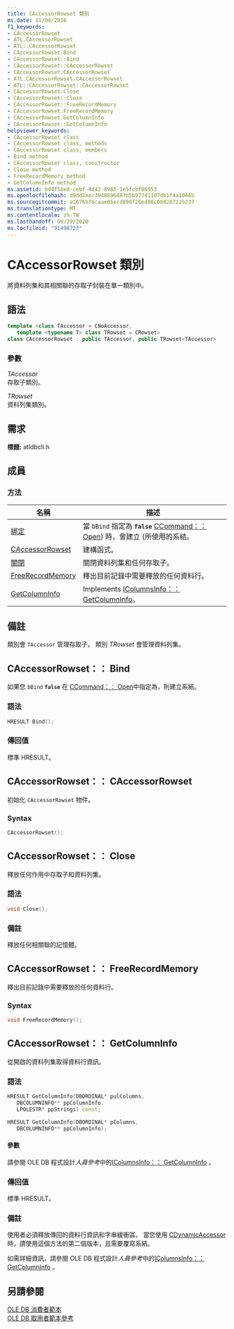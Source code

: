 ```yaml
---
title: CAccessorRowset 類別
ms.date: 11/04/2016
f1_keywords:
- CAccessorRowset
- ATL.CAccessorRowset
- ATL::CAccessorRowset
- CAccessorRowset.Bind
- CAccessorRowset::Bind
- CAccessorRowset::CAccessorRowset
- CAccessorRowset.CAccessorRowset
- ATL.CAccessorRowset.CAccessorRowset
- ATL::CAccessorRowset::CAccessorRowset
- CAccessorRowset.Close
- CAccessorRowset::Close
- CAccessorRowset::FreeRecordMemory
- CAccessorRowset.FreeRecordMemory
- CAccessorRowset.GetColumnInfo
- CAccessorRowset::GetColumnInfo
helpviewer_keywords:
- CAccessorRowset class
- CAccessorRowset class, methods
- CAccessorRowset class, members
- Bind method
- CAccessorRowset class, constructor
- Close method
- FreeRecordMemory method
- GetColumnInfo method
ms.assetid: bd4f58ed-cebf-4d43-8985-1e5fcbf06953
ms.openlocfilehash: d9dd2eec3948896487b5b977d1107db1f4a1046b
ms.sourcegitcommit: a1676bf6caae05ecd698f26ed80c08828722b237
ms.translationtype: MT
ms.contentlocale: zh-TW
ms.lasthandoff: 09/29/2020
ms.locfileid: "91498723"
---
```

# <a name="caccessorrowset-class"></a>CAccessorRowset 類別

將資料列集和其相關聯的存取子封裝在單一類別中。

## <a name="syntax"></a>語法

```cpp
template <class TAccessor = CNoAccessor,
   template <typename T> class TRowset = CRowset>
class CAccessorRowset : public TAccessor, public TRowset<TAccessor>
```

### <a name="parameters"></a>參數

*TAccessor*<br/>
存取子類別。

*TRowset*<br/>
資料列集類別。

## <a name="requirements"></a>需求

**標題:** atldbcli.h

## <a name="members"></a>成員

### <a name="methods"></a>方法

| 名稱 | 描述 |
|--|--|
| [綁定](#bind) | 當 `bBind` 指定為 **`false`** [CCommand：： Open](./ccommand-class.md#open)) 時，會建立 (所使用的系結。 |
| [CAccessorRowset](#caccessorrowset) | 建構函式。 |
| [關閉](#close) | 關閉資料列集和任何存取子。 |
| [FreeRecordMemory](#freerecordmemory) | 釋出目前記錄中需要釋放的任何資料行。 |
| [GetColumnInfo](#getcolumninfo) | Implements [IColumnsInfo：： GetColumnInfo](/previous-versions/windows/desktop/ms722704\(v=vs.85\))。 |

## <a name="remarks"></a>備註

類別會 `TAccessor` 管理存取子。 類別 *TRowset* 會管理資料列集。

## <a name="caccessorrowsetbind"></a><a name="bind"></a> CAccessorRowset：： Bind

如果您 `bBind` **`false`** 在 [CCommand：： Open](./ccommand-class.md#open)中指定為，則建立系結。

### <a name="syntax"></a>語法

```cpp
HRESULT Bind();
```

### <a name="return-value"></a>傳回值

標準 HRESULT。

## <a name="caccessorrowsetcaccessorrowset"></a><a name="caccessorrowset"></a> CAccessorRowset：： CAccessorRowset

初始化 `CAccessorRowset` 物件。

### <a name="syntax"></a>Syntax

```cpp
CAccessorRowset();
```

## <a name="caccessorrowsetclose"></a><a name="close"></a> CAccessorRowset：： Close

釋放任何作用中存取子和資料列集。

### <a name="syntax"></a>語法

```cpp
void Close();
```

### <a name="remarks"></a>備註

釋放任何相關聯的記憶體。

## <a name="caccessorrowsetfreerecordmemory"></a><a name="freerecordmemory"></a> CAccessorRowset：： FreeRecordMemory

釋出目前記錄中需要釋放的任何資料行。

### <a name="syntax"></a>Syntax

```cpp
void FreeRecordMemory();
```

## <a name="caccessorrowsetgetcolumninfo"></a><a name="getcolumninfo"></a> CAccessorRowset：： GetColumnInfo

從開啟的資料列集取得資料行資訊。

### <a name="syntax"></a>語法

```cpp
HRESULT GetColumnInfo(DBORDINAL* pulColumns,
   DBCOLUMNINFO** ppColumnInfo,
   LPOLESTR* ppStrings) const;

HRESULT GetColumnInfo(DBORDINAL* pColumns,
   DBCOLUMNINFO** ppColumnInfo);
```

#### <a name="parameters"></a>參數

請參閱 OLE DB 程式設計*人員參考*中的[IColumnsInfo：： GetColumnInfo](/previous-versions/windows/desktop/ms722704\(v=vs.85\)) 。

### <a name="return-value"></a>傳回值

標準 HRESULT。

### <a name="remarks"></a>備註

使用者必須釋放傳回的資料行資訊和字串緩衝區。 當您使用 [CDynamicAccessor](../../data/oledb/cdynamicaccessor-class.md) 時，請使用這個方法的第二個版本，且需要覆寫系結。

如需詳細資訊，請參閱 OLE DB 程式設計*人員參考*中的[IColumnsInfo：： GetColumnInfo](/previous-versions/windows/desktop/ms722704\(v=vs.85\)) 。

## <a name="see-also"></a>另請參閱

[OLE DB 消費者範本](../../data/oledb/ole-db-consumer-templates-cpp.md)<br/>
[OLE DB 取用者範本參考](../../data/oledb/ole-db-consumer-templates-reference.md)
